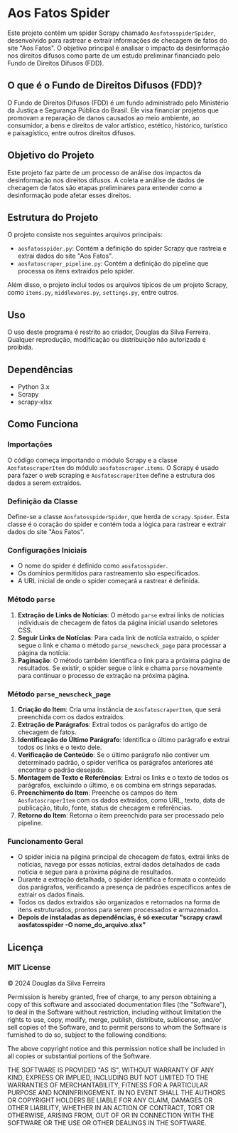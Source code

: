 # Aos Fatos Spider

Este projeto contém um spider Scrapy chamado `AosfatosspiderSpider`, desenvolvido para rastrear e extrair informações de checagem de fatos do site "Aos Fatos". O objetivo principal é analisar o impacto da desinformação nos direitos difusos como parte de um estudo preliminar financiado pelo Fundo de Direitos Difusos (FDD).

## O que é o Fundo de Direitos Difusos (FDD)?

O Fundo de Direitos Difusos (FDD) é um fundo administrado pelo Ministério da Justiça e Segurança Pública do Brasil. Ele visa financiar projetos que promovam a reparação de danos causados ao meio ambiente, ao consumidor, a bens e direitos de valor artístico, estético, histórico, turístico e paisagístico, entre outros direitos difusos.

## Objetivo do Projeto

Este projeto faz parte de um processo de análise dos impactos da desinformação nos direitos difusos. A coleta e análise de dados de checagem de fatos são etapas preliminares para entender como a desinformação pode afetar esses direitos.

## Estrutura do Projeto

O projeto consiste nos seguintes arquivos principais:

- `aosfatosspider.py`: Contém a definição do spider Scrapy que rastreia e extrai dados do site "Aos Fatos".
- `aosfatoscraper_pipeline.py`: Contém a definição do pipeline que processa os itens extraídos pelo spider.

Além disso, o projeto inclui todos os arquivos típicos de um projeto Scrapy, como `items.py`, `middlewares.py`, `settings.py`, entre outros.

## Uso

O uso deste programa é restrito ao criador, Douglas da Silva Ferreira. Qualquer reprodução, modificação ou distribuição não autorizada é proibida.

## Dependências

- Python 3.x
- Scrapy
- scrapy-xlsx

## Como Funciona

### Importações

O código começa importando o módulo Scrapy e a classe `AosfatoscraperItem` do módulo `aosfatoscraper.items`. O Scrapy é usado para fazer o web scraping e `AosfatoscraperItem` define a estrutura dos dados a serem extraídos.

### Definição da Classe

Define-se a classe `AosfatosspiderSpider`, que herda de `scrapy.Spider`. Esta classe é o coração do spider e contém toda a lógica para rastrear e extrair dados do site "Aos Fatos".

### Configurações Iniciais

- O nome do spider é definido como `aosfatosspider`.
- Os domínios permitidos para rastreamento são especificados.
- A URL inicial de onde o spider começará a rastrear é definida.

### Método `parse`

1. **Extração de Links de Notícias**: O método `parse` extrai links de notícias individuais de checagem de fatos da página inicial usando seletores CSS.
2. **Seguir Links de Notícias**: Para cada link de notícia extraído, o spider segue o link e chama o método `parse_newscheck_page` para processar a página da notícia.
3. **Paginação**: O método também identifica o link para a próxima página de resultados. Se existir, o spider segue o link e chama `parse` novamente para continuar o processo de extração na próxima página.

### Método `parse_newscheck_page`

1. **Criação do Item**: Cria uma instância de `AosfatoscraperItem`, que será preenchida com os dados extraídos.
2. **Extração de Parágrafos**: Extrai todos os parágrafos do artigo de checagem de fatos.
3. **Identificação do Último Parágrafo**: Identifica o último parágrafo e extrai todos os links e o texto dele.
4. **Verificação de Conteúdo**: Se o último parágrafo não contiver um determinado padrão, o spider verifica os parágrafos anteriores até encontrar o padrão desejado.
5. **Montagem de Texto e Referências**: Extrai os links e o texto de todos os parágrafos, excluindo o último, e os combina em strings separadas.
6. **Preenchimento do Item**: Preenche os campos do item `AosfatoscraperItem` com os dados extraídos, como URL, texto, data de publicação, título, fonte, status de checagem e referências.
7. **Retorno do Item**: Retorna o item preenchido para ser processado pelo pipeline.

### Funcionamento Geral

- O spider inicia na página principal de checagem de fatos, extrai links de notícias, navega por essas notícias, extrai dados detalhados de cada notícia e segue para a próxima página de resultados.
- Durante a extração detalhada, o spider identifica e formata o conteúdo dos parágrafos, verificando a presença de padrões específicos antes de extrair os dados finais.
- Todos os dados extraídos são organizados e retornados na forma de itens estruturados, prontos para serem processados e armazenados.
- **Depois de instaladas as dependências, é só executar "scrapy crawl aosfatosspider -O nome_do_arquivo.xlsx"**
  
## Licença

### MIT License

© 2024 Douglas da Silva Ferreira

Permission is hereby granted, free of charge, to any person obtaining a copy
of this software and associated documentation files (the "Software"), to deal
in the Software without restriction, including without limitation the rights
to use, copy, modify, merge, publish, distribute, sublicense, and/or sell
copies of the Software, and to permit persons to whom the Software is
furnished to do so, subject to the following conditions:

The above copyright notice and this permission notice shall be included in all
copies or substantial portions of the Software.

THE SOFTWARE IS PROVIDED "AS IS", WITHOUT WARRANTY OF ANY KIND, EXPRESS OR
IMPLIED, INCLUDING BUT NOT LIMITED TO THE WARRANTIES OF MERCHANTABILITY,
FITNESS FOR A PARTICULAR PURPOSE AND NONINFRINGEMENT. IN NO EVENT SHALL THE
AUTHORS OR COPYRIGHT HOLDERS BE LIABLE FOR ANY CLAIM, DAMAGES OR OTHER
LIABILITY, WHETHER IN AN ACTION OF CONTRACT, TORT OR OTHERWISE, ARISING FROM,
OUT OF OR IN CONNECTION WITH THE SOFTWARE OR THE USE OR OTHER DEALINGS IN THE
SOFTWARE.
